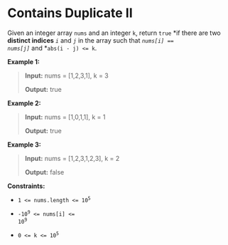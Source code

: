 # Contains Duplicate II

Given an integer array <code>nums</code> and an integer <code>k</code>, return <code>true</code> *if there are two **distinct indices** *<code>i</code>* and *<code>j</code>* in the array such that *<code>nums[i] == nums[j]</code>* and *<code>abs(i - j) &lt;= k</code>.


**Example 1:**
>
> **Input:** nums = [1,2,3,1], k = 3
>
> **Output:** true

**Example 2:**
>
> **Input:** nums = [1,0,1,1], k = 1
>
> **Output:** true

**Example 3:**
>
> **Input:** nums = [1,2,3,1,2,3], k = 2
>
> **Output:** false


**Constraints:**

- <code>1 &lt;= nums.length &lt;= 10<sup>5</sup></code>

- <code>-10<sup>9</sup> &lt;= nums[i] &lt;= 10<sup>9</sup></code>

- <code>0 &lt;= k &lt;= 10<sup>5</sup></code>
